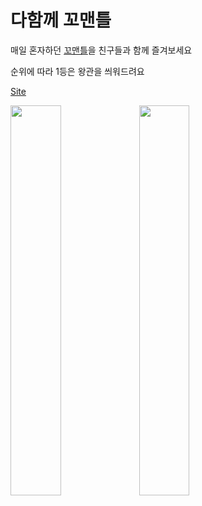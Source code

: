 # 다함께 꼬맨틀

매일 혼자하던 [꼬맨틀](https://semantle-ko.newsjel.ly/)을 친구들과 함께 즐겨보세요

순위에 따라 1등은 왕관을 씌워드려요

[Site](https://ggoman-front.vercel.app/)

<p>
  <img src='https://github.com/dhdbtkd/ggoman_front/assets/37060597/d50a964b-9168-42a3-8c43-7ec433ed0ec7' width="40%"></img>
  <img src='https://github.com/dhdbtkd/ggoman_front/assets/37060597/992b0b15-d89f-47ce-94a7-69fa4cfa4e62' width="40%"></img>
</p>


